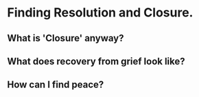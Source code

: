 # Finding Resolution and Closure.

## What is 'Closure' anyway?



## What does recovery from grief look like?



## How can I find peace?
